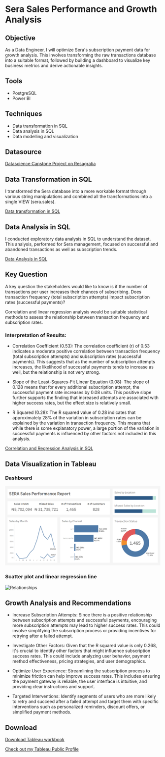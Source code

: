 # Sera Sales Performance and Growth Analysis

## Objective
As a Data Engineer, I will optimize Sera's subscription payment data for growth analysis. This involves transforming the raw transactions database into a suitable 
format, followed by building a dashboard to visualize key business metrics and derive actionable insights.

## Tools
- PostgreSQL
- Power BI

## Techniques
- Data transformation in SQL
- Data analysis in SQL
- Data modelling and visualization

## Datasource
<a href = "https://resagratia.com"> Datascience Capstone Project on Resagratia </a>

## Data Transformation in SQL

I transformed the Sera database into a more workable format through various string manipulations and combined all the transformations into a single VIEW (sera.sales).

<a href = "https://github.com/dadahoro/sera-growth-analysis/blob/main/sera_sales_data_transformation_VIEW.sql"> Data transformation in SQL </a>

## Data Analysis in SQL

I conducted exploratory data analysis in SQL to understand the dataset. This analysis, performed for Sera management, focused on successful and abandoned transactions as well as subscription trends.

<a href = "https://github.com/dadahoro/sera-growth-analysis/blob/main/sera_sales_data_analysis.sql"> Data Analysis in SQL </a>

## Key Question
A key question the stakeholders would like to know is if the number of transactions per user increases their chances of subscribing.
Does transaction frequency (total subscription attempts) impact subscription rates (successful payments)?

Correlation and linear regression analysis would be suitable statistical methods to assess the relationship between transaction frequency and subscription rates.

### Interpretation of Results:

- Correlation Coefficient (0.53):
  The correlation coefficient (r) of 0.53 indicates a moderate positive correlation between transaction frequency (total subscription attempts) and subscription rates (successful payments). This suggests that as the number of subscription attempts increases, the likelihood of successful payments tends to increase as well, but the relationship is not very strong.

- Slope of the Least-Squares-Fit Linear Equation (0.08):
  The slope of 0.128 means that for every additional subscription attempt, the successful payment rate increases by 0.08 units. This positive slope further supports the finding that increased attempts are associated with higher success rates, but the effect size is relatively small.

- R Squared (0.28):
  The R squared value of 0.28 indicates that approximately 28% of the variation in subscription rates can be explained by the variation in transaction frequency. This means that while there is some explanatory power, a large portion of the variation in successful payments is influenced by other factors not included in this analysis.

<a href = "https://github.com/dadahoro/sera-growth-analysis/blob/main/sera_sales_key_question_data_analysis.sql"> Correlation and Regression Analysis in SQL </a>

## Data Visualization in Tableau

### Dashboard
![Dashboard](https://github.com/dadahoro/sera-growth-analysis/blob/main/assets/sera%20sales%20dashboard.png)

### Scatter plot and linear regression line
![Relationships]("https://github.com/dadahoro/sera-growth-analysis/blob/main/assets/total%20subscriptions%20attempts%20and%20successful%20payments.png")

## Growth Analysis and Recommendations
- Increase Subscription Attempts:
  Since there is a positive relationship between subscription attempts and successful payments, encouraging more subscription attempts may lead to higher success rates. This could involve simplifying the subscription process or providing incentives for retrying after a failed attempt.

- Investigate Other Factors:
  Given that the R squared value is only 0.268, it's crucial to identify other factors that might influence subscription success rates. This could include analyzing user behavior, payment method effectiveness, pricing strategies, and user demographics.

- Optimize User Experience:
  Streamlining the subscription process to minimize friction can help improve success rates. This includes ensuring the payment gateway is reliable, the user interface is intuitive, and providing clear instructions and support.

- Targeted Interventions:
  Identify segments of users who are more likely to retry and succeed after a failed attempt and target them with specific interventions such as personalized reminders, discount offers, or simplified payment methods.

## Download
<a href = "https://github.com/dadahoro/sera-growth-analysis/raw/main/assets/Davo%20Dahoro%20Resa%20DSP%20Capstone%20Sera%20Growth%20Analysis.twbx"> Download Tableau workbook </a>

<a href = "https://public.tableau.com/app/profile/davo.dahoro/viz/DavoDahoroResaDSPCapstone/SERASalesDashboard"> Check out my Tableau Public Profile </a>




